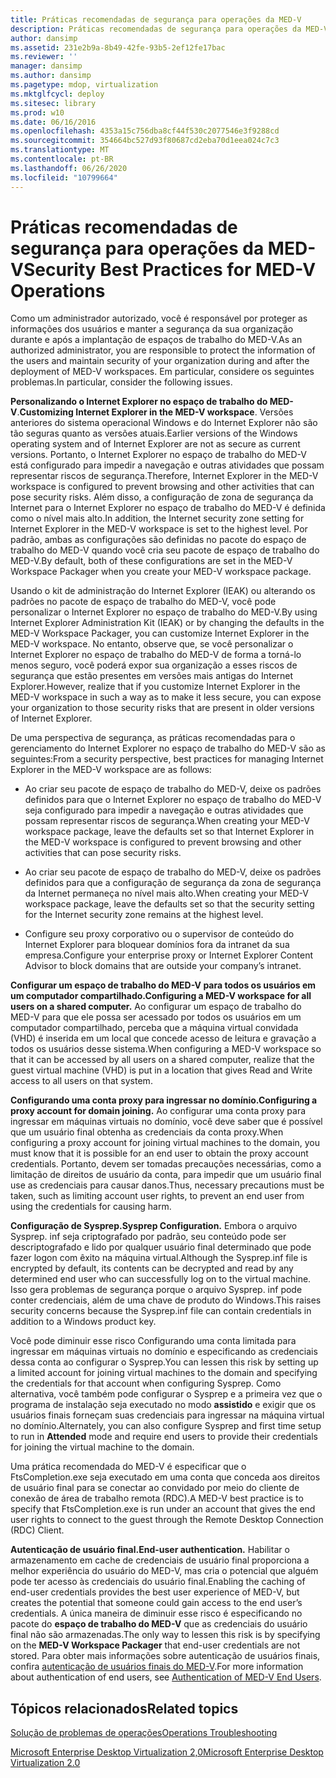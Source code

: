 ```yaml
---
title: Práticas recomendadas de segurança para operações da MED-V
description: Práticas recomendadas de segurança para operações da MED-V
author: dansimp
ms.assetid: 231e2b9a-8b49-42fe-93b5-2ef12fe17bac
ms.reviewer: ''
manager: dansimp
ms.author: dansimp
ms.pagetype: mdop, virtualization
ms.mktglfcycl: deploy
ms.sitesec: library
ms.prod: w10
ms.date: 06/16/2016
ms.openlocfilehash: 4353a15c756dba8cf44f530c2077546e3f9288cd
ms.sourcegitcommit: 354664bc527d93f80687cd2eba70d1eea024c7c3
ms.translationtype: MT
ms.contentlocale: pt-BR
ms.lasthandoff: 06/26/2020
ms.locfileid: "10799664"
---
```

# <span data-ttu-id="08eae-103">Práticas recomendadas de segurança para operações da MED-V</span><span class="sxs-lookup"><span data-stu-id="08eae-103">Security Best Practices for MED-V Operations</span></span>


<span data-ttu-id="08eae-104">Como um administrador autorizado, você é responsável por proteger as informações dos usuários e manter a segurança da sua organização durante e após a implantação de espaços de trabalho do MED-V.</span><span class="sxs-lookup"><span data-stu-id="08eae-104">As an authorized administrator, you are responsible to protect the information of the users and maintain security of your organization during and after the deployment of MED-V workspaces.</span></span> <span data-ttu-id="08eae-105">Em particular, considere os seguintes problemas.</span><span class="sxs-lookup"><span data-stu-id="08eae-105">In particular, consider the following issues.</span></span>

<span data-ttu-id="08eae-106">**Personalizando o Internet Explorer no espaço de trabalho do MED-V**.</span><span class="sxs-lookup"><span data-stu-id="08eae-106">**Customizing Internet Explorer in the MED-V workspace**.</span></span> <span data-ttu-id="08eae-107">Versões anteriores do sistema operacional Windows e do Internet Explorer não são tão seguras quanto as versões atuais.</span><span class="sxs-lookup"><span data-stu-id="08eae-107">Earlier versions of the Windows operating system and of Internet Explorer are not as secure as current versions.</span></span> <span data-ttu-id="08eae-108">Portanto, o Internet Explorer no espaço de trabalho do MED-V está configurado para impedir a navegação e outras atividades que possam representar riscos de segurança.</span><span class="sxs-lookup"><span data-stu-id="08eae-108">Therefore, Internet Explorer in the MED-V workspace is configured to prevent browsing and other activities that can pose security risks.</span></span> <span data-ttu-id="08eae-109">Além disso, a configuração de zona de segurança da Internet para o Internet Explorer no espaço de trabalho do MED-V é definida como o nível mais alto.</span><span class="sxs-lookup"><span data-stu-id="08eae-109">In addition, the Internet security zone setting for Internet Explorer in the MED-V workspace is set to the highest level.</span></span> <span data-ttu-id="08eae-110">Por padrão, ambas as configurações são definidas no pacote do espaço de trabalho do MED-V quando você cria seu pacote de espaço de trabalho do MED-V.</span><span class="sxs-lookup"><span data-stu-id="08eae-110">By default, both of these configurations are set in the MED-V Workspace Packager when you create your MED-V workspace package.</span></span>

<span data-ttu-id="08eae-111">Usando o kit de administração do Internet Explorer (IEAK) ou alterando os padrões no pacote de espaço de trabalho do MED-V, você pode personalizar o Internet Explorer no espaço de trabalho do MED-V.</span><span class="sxs-lookup"><span data-stu-id="08eae-111">By using Internet Explorer Administration Kit (IEAK) or by changing the defaults in the MED-V Workspace Packager, you can customize Internet Explorer in the MED-V workspace.</span></span> <span data-ttu-id="08eae-112">No entanto, observe que, se você personalizar o Internet Explorer no espaço de trabalho do MED-V de forma a torná-lo menos seguro, você poderá expor sua organização a esses riscos de segurança que estão presentes em versões mais antigas do Internet Explorer.</span><span class="sxs-lookup"><span data-stu-id="08eae-112">However, realize that if you customize Internet Explorer in the MED-V workspace in such a way as to make it less secure, you can expose your organization to those security risks that are present in older versions of Internet Explorer.</span></span>

<span data-ttu-id="08eae-113">De uma perspectiva de segurança, as práticas recomendadas para o gerenciamento do Internet Explorer no espaço de trabalho do MED-V são as seguintes:</span><span class="sxs-lookup"><span data-stu-id="08eae-113">From a security perspective, best practices for managing Internet Explorer in the MED-V workspace are as follows:</span></span>

-   <span data-ttu-id="08eae-114">Ao criar seu pacote de espaço de trabalho do MED-V, deixe os padrões definidos para que o Internet Explorer no espaço de trabalho do MED-V seja configurado para impedir a navegação e outras atividades que possam representar riscos de segurança.</span><span class="sxs-lookup"><span data-stu-id="08eae-114">When creating your MED-V workspace package, leave the defaults set so that Internet Explorer in the MED-V workspace is configured to prevent browsing and other activities that can pose security risks.</span></span>

-   <span data-ttu-id="08eae-115">Ao criar seu pacote de espaço de trabalho do MED-V, deixe os padrões definidos para que a configuração de segurança da zona de segurança da Internet permaneça no nível mais alto.</span><span class="sxs-lookup"><span data-stu-id="08eae-115">When creating your MED-V workspace package, leave the defaults set so that the security setting for the Internet security zone remains at the highest level.</span></span>

-   <span data-ttu-id="08eae-116">Configure seu proxy corporativo ou o supervisor de conteúdo do Internet Explorer para bloquear domínios fora da intranet da sua empresa.</span><span class="sxs-lookup"><span data-stu-id="08eae-116">Configure your enterprise proxy or Internet Explorer Content Advisor to block domains that are outside your company’s intranet.</span></span>

**<span data-ttu-id="08eae-117">Configurar um espaço de trabalho do MED-V para todos os usuários em um computador compartilhado.</span><span class="sxs-lookup"><span data-stu-id="08eae-117">Configuring a MED-V workspace for all users on a shared computer.</span></span>** <span data-ttu-id="08eae-118">Ao configurar um espaço de trabalho do MED-V para que ele possa ser acessado por todos os usuários em um computador compartilhado, perceba que a máquina virtual convidada (VHD) é inserida em um local que concede acesso de leitura e gravação a todos os usuários desse sistema.</span><span class="sxs-lookup"><span data-stu-id="08eae-118">When configuring a MED-V workspace so that it can be accessed by all users on a shared computer, realize that the guest virtual machine (VHD) is put in a location that gives Read and Write access to all users on that system.</span></span>

**<span data-ttu-id="08eae-119">Configurando uma conta proxy para ingressar no domínio.</span><span class="sxs-lookup"><span data-stu-id="08eae-119">Configuring a proxy account for domain joining.</span></span>** <span data-ttu-id="08eae-120">Ao configurar uma conta proxy para ingressar em máquinas virtuais no domínio, você deve saber que é possível que um usuário final obtenha as credenciais da conta proxy.</span><span class="sxs-lookup"><span data-stu-id="08eae-120">When configuring a proxy account for joining virtual machines to the domain, you must know that it is possible for an end user to obtain the proxy account credentials.</span></span> <span data-ttu-id="08eae-121">Portanto, devem ser tomadas precauções necessárias, como a limitação de direitos de usuário da conta, para impedir que um usuário final use as credenciais para causar danos.</span><span class="sxs-lookup"><span data-stu-id="08eae-121">Thus, necessary precautions must be taken, such as limiting account user rights, to prevent an end user from using the credentials for causing harm.</span></span>

**<span data-ttu-id="08eae-122">Configuração de Sysprep.</span><span class="sxs-lookup"><span data-stu-id="08eae-122">Sysprep Configuration.</span></span>** <span data-ttu-id="08eae-123">Embora o arquivo Sysprep. inf seja criptografado por padrão, seu conteúdo pode ser descriptografado e lido por qualquer usuário final determinado que pode fazer logon com êxito na máquina virtual.</span><span class="sxs-lookup"><span data-stu-id="08eae-123">Although the Sysprep.inf file is encrypted by default, its contents can be decrypted and read by any determined end user who can successfully log on to the virtual machine.</span></span> <span data-ttu-id="08eae-124">Isso gera problemas de segurança porque o arquivo Sysprep. inf pode conter credenciais, além de uma chave de produto do Windows.</span><span class="sxs-lookup"><span data-stu-id="08eae-124">This raises security concerns because the Sysprep.inf file can contain credentials in addition to a Windows product key.</span></span>

<span data-ttu-id="08eae-125">Você pode diminuir esse risco Configurando uma conta limitada para ingressar em máquinas virtuais no domínio e especificando as credenciais dessa conta ao configurar o Sysprep.</span><span class="sxs-lookup"><span data-stu-id="08eae-125">You can lessen this risk by setting up a limited account for joining virtual machines to the domain and specifying the credentials for that account when configuring Sysprep.</span></span> <span data-ttu-id="08eae-126">Como alternativa, você também pode configurar o Sysprep e a primeira vez que o programa de instalação seja executado no modo **assistido** e exigir que os usuários finais forneçam suas credenciais para ingressar na máquina virtual no domínio.</span><span class="sxs-lookup"><span data-stu-id="08eae-126">Alternately, you can also configure Sysprep and first time setup to run in **Attended** mode and require end users to provide their credentials for joining the virtual machine to the domain.</span></span>

<span data-ttu-id="08eae-127">Uma prática recomendada do MED-V é especificar que o FtsCompletion.exe seja executado em uma conta que conceda aos direitos de usuário final para se conectar ao convidado por meio do cliente de conexão de área de trabalho remota (RDC).</span><span class="sxs-lookup"><span data-stu-id="08eae-127">A MED-V best practice is to specify that FtsCompletion.exe is run under an account that gives the end user rights to connect to the guest through the Remote Desktop Connection (RDC) Client.</span></span>

**<span data-ttu-id="08eae-128">Autenticação de usuário final.</span><span class="sxs-lookup"><span data-stu-id="08eae-128">End-user authentication.</span></span>** <span data-ttu-id="08eae-129">Habilitar o armazenamento em cache de credenciais de usuário final proporciona a melhor experiência do usuário do MED-V, mas cria o potencial que alguém pode ter acesso às credenciais do usuário final.</span><span class="sxs-lookup"><span data-stu-id="08eae-129">Enabling the caching of end-user credentials provides the best user experience of MED-V, but creates the potential that someone could gain access to the end user’s credentials.</span></span> <span data-ttu-id="08eae-130">A única maneira de diminuir esse risco é especificando no pacote do **espaço de trabalho do MED-V** que as credenciais do usuário final não são armazenadas.</span><span class="sxs-lookup"><span data-stu-id="08eae-130">The only way to lessen this risk is by specifying on the **MED-V Workspace Packager** that end-user credentials are not stored.</span></span> <span data-ttu-id="08eae-131">Para obter mais informações sobre autenticação de usuários finais, confira [autenticação de usuários finais do MED-V](authentication-of-med-v-end-users.md).</span><span class="sxs-lookup"><span data-stu-id="08eae-131">For more information about authentication of end users, see [Authentication of MED-V End Users](authentication-of-med-v-end-users.md).</span></span>

## <span data-ttu-id="08eae-132">Tópicos relacionados</span><span class="sxs-lookup"><span data-stu-id="08eae-132">Related topics</span></span>


[<span data-ttu-id="08eae-133">Solução de problemas de operações</span><span class="sxs-lookup"><span data-stu-id="08eae-133">Operations Troubleshooting</span></span>](operations-troubleshooting-medv2.md)

[<span data-ttu-id="08eae-134">Microsoft Enterprise Desktop Virtualization 2,0</span><span class="sxs-lookup"><span data-stu-id="08eae-134">Microsoft Enterprise Desktop Virtualization 2.0</span></span>](index.md)

 

 





